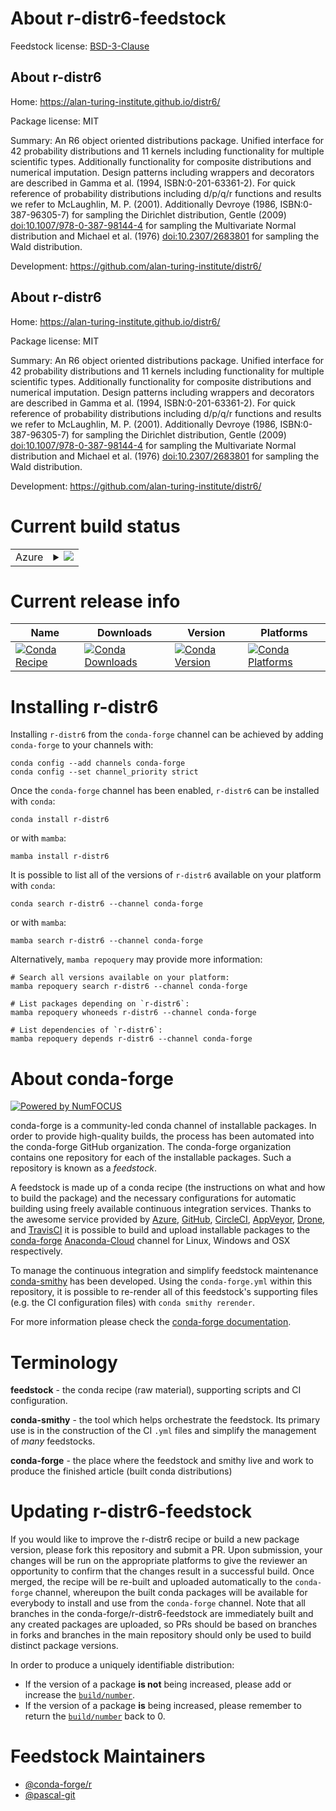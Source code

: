 About r-distr6-feedstock
========================

Feedstock license: [BSD-3-Clause](https://github.com/conda-forge/r-distr6-feedstock/blob/main/LICENSE.txt)


About r-distr6
--------------

Home: https://alan-turing-institute.github.io/distr6/

Package license: MIT

Summary: An R6 object oriented distributions package. Unified interface for 42 probability distributions and 11 kernels including functionality for multiple scientific types. Additionally functionality for composite distributions and numerical imputation. Design patterns including wrappers and decorators are described in Gamma et al. (1994, ISBN:0-201-63361-2). For quick reference of probability distributions including d/p/q/r functions and results we refer to McLaughlin, M. P. (2001). Additionally Devroye (1986, ISBN:0-387-96305-7) for sampling the Dirichlet distribution, Gentle (2009) <doi:10.1007/978-0-387-98144-4> for sampling the Multivariate Normal distribution and Michael et al. (1976) <doi:10.2307/2683801> for sampling the Wald distribution.

Development: https://github.com/alan-turing-institute/distr6/

About r-distr6
--------------

Home: https://alan-turing-institute.github.io/distr6/

Package license: MIT

Summary: An R6 object oriented distributions package. Unified interface for 42 probability distributions and 11 kernels including functionality for multiple scientific types. Additionally functionality for composite distributions and numerical imputation. Design patterns including wrappers and decorators are described in Gamma et al. (1994, ISBN:0-201-63361-2). For quick reference of probability distributions including d/p/q/r functions and results we refer to McLaughlin, M. P. (2001). Additionally Devroye (1986, ISBN:0-387-96305-7) for sampling the Dirichlet distribution, Gentle (2009) <doi:10.1007/978-0-387-98144-4> for sampling the Multivariate Normal distribution and Michael et al. (1976) <doi:10.2307/2683801> for sampling the Wald distribution.

Development: https://github.com/alan-turing-institute/distr6/

Current build status
====================


<table>
    
  <tr>
    <td>Azure</td>
    <td>
      <details>
        <summary>
          <a href="https://dev.azure.com/conda-forge/feedstock-builds/_build/latest?definitionId=11749&branchName=main">
            <img src="https://dev.azure.com/conda-forge/feedstock-builds/_apis/build/status/r-distr6-feedstock?branchName=main">
          </a>
        </summary>
        <table>
          <thead><tr><th>Variant</th><th>Status</th></tr></thead>
          <tbody><tr>
              <td>linux_64_r_base4.2</td>
              <td>
                <a href="https://dev.azure.com/conda-forge/feedstock-builds/_build/latest?definitionId=11749&branchName=main">
                  <img src="https://dev.azure.com/conda-forge/feedstock-builds/_apis/build/status/r-distr6-feedstock?branchName=main&jobName=linux&configuration=linux%20linux_64_r_base4.2" alt="variant">
                </a>
              </td>
            </tr><tr>
              <td>linux_64_r_base4.3</td>
              <td>
                <a href="https://dev.azure.com/conda-forge/feedstock-builds/_build/latest?definitionId=11749&branchName=main">
                  <img src="https://dev.azure.com/conda-forge/feedstock-builds/_apis/build/status/r-distr6-feedstock?branchName=main&jobName=linux&configuration=linux%20linux_64_r_base4.3" alt="variant">
                </a>
              </td>
            </tr><tr>
              <td>osx_64_r_base4.2</td>
              <td>
                <a href="https://dev.azure.com/conda-forge/feedstock-builds/_build/latest?definitionId=11749&branchName=main">
                  <img src="https://dev.azure.com/conda-forge/feedstock-builds/_apis/build/status/r-distr6-feedstock?branchName=main&jobName=osx&configuration=osx%20osx_64_r_base4.2" alt="variant">
                </a>
              </td>
            </tr><tr>
              <td>osx_64_r_base4.3</td>
              <td>
                <a href="https://dev.azure.com/conda-forge/feedstock-builds/_build/latest?definitionId=11749&branchName=main">
                  <img src="https://dev.azure.com/conda-forge/feedstock-builds/_apis/build/status/r-distr6-feedstock?branchName=main&jobName=osx&configuration=osx%20osx_64_r_base4.3" alt="variant">
                </a>
              </td>
            </tr><tr>
              <td>win_64</td>
              <td>
                <a href="https://dev.azure.com/conda-forge/feedstock-builds/_build/latest?definitionId=11749&branchName=main">
                  <img src="https://dev.azure.com/conda-forge/feedstock-builds/_apis/build/status/r-distr6-feedstock?branchName=main&jobName=win&configuration=win%20win_64_" alt="variant">
                </a>
              </td>
            </tr>
          </tbody>
        </table>
      </details>
    </td>
  </tr>
</table>

Current release info
====================

| Name | Downloads | Version | Platforms |
| --- | --- | --- | --- |
| [![Conda Recipe](https://img.shields.io/badge/recipe-r--distr6-green.svg)](https://anaconda.org/conda-forge/r-distr6) | [![Conda Downloads](https://img.shields.io/conda/dn/conda-forge/r-distr6.svg)](https://anaconda.org/conda-forge/r-distr6) | [![Conda Version](https://img.shields.io/conda/vn/conda-forge/r-distr6.svg)](https://anaconda.org/conda-forge/r-distr6) | [![Conda Platforms](https://img.shields.io/conda/pn/conda-forge/r-distr6.svg)](https://anaconda.org/conda-forge/r-distr6) |

Installing r-distr6
===================

Installing `r-distr6` from the `conda-forge` channel can be achieved by adding `conda-forge` to your channels with:

```
conda config --add channels conda-forge
conda config --set channel_priority strict
```

Once the `conda-forge` channel has been enabled, `r-distr6` can be installed with `conda`:

```
conda install r-distr6
```

or with `mamba`:

```
mamba install r-distr6
```

It is possible to list all of the versions of `r-distr6` available on your platform with `conda`:

```
conda search r-distr6 --channel conda-forge
```

or with `mamba`:

```
mamba search r-distr6 --channel conda-forge
```

Alternatively, `mamba repoquery` may provide more information:

```
# Search all versions available on your platform:
mamba repoquery search r-distr6 --channel conda-forge

# List packages depending on `r-distr6`:
mamba repoquery whoneeds r-distr6 --channel conda-forge

# List dependencies of `r-distr6`:
mamba repoquery depends r-distr6 --channel conda-forge
```


About conda-forge
=================

[![Powered by
NumFOCUS](https://img.shields.io/badge/powered%20by-NumFOCUS-orange.svg?style=flat&colorA=E1523D&colorB=007D8A)](https://numfocus.org)

conda-forge is a community-led conda channel of installable packages.
In order to provide high-quality builds, the process has been automated into the
conda-forge GitHub organization. The conda-forge organization contains one repository
for each of the installable packages. Such a repository is known as a *feedstock*.

A feedstock is made up of a conda recipe (the instructions on what and how to build
the package) and the necessary configurations for automatic building using freely
available continuous integration services. Thanks to the awesome service provided by
[Azure](https://azure.microsoft.com/en-us/services/devops/), [GitHub](https://github.com/),
[CircleCI](https://circleci.com/), [AppVeyor](https://www.appveyor.com/),
[Drone](https://cloud.drone.io/welcome), and [TravisCI](https://travis-ci.com/)
it is possible to build and upload installable packages to the
[conda-forge](https://anaconda.org/conda-forge) [Anaconda-Cloud](https://anaconda.org/)
channel for Linux, Windows and OSX respectively.

To manage the continuous integration and simplify feedstock maintenance
[conda-smithy](https://github.com/conda-forge/conda-smithy) has been developed.
Using the ``conda-forge.yml`` within this repository, it is possible to re-render all of
this feedstock's supporting files (e.g. the CI configuration files) with ``conda smithy rerender``.

For more information please check the [conda-forge documentation](https://conda-forge.org/docs/).

Terminology
===========

**feedstock** - the conda recipe (raw material), supporting scripts and CI configuration.

**conda-smithy** - the tool which helps orchestrate the feedstock.
                   Its primary use is in the construction of the CI ``.yml`` files
                   and simplify the management of *many* feedstocks.

**conda-forge** - the place where the feedstock and smithy live and work to
                  produce the finished article (built conda distributions)


Updating r-distr6-feedstock
===========================

If you would like to improve the r-distr6 recipe or build a new
package version, please fork this repository and submit a PR. Upon submission,
your changes will be run on the appropriate platforms to give the reviewer an
opportunity to confirm that the changes result in a successful build. Once
merged, the recipe will be re-built and uploaded automatically to the
`conda-forge` channel, whereupon the built conda packages will be available for
everybody to install and use from the `conda-forge` channel.
Note that all branches in the conda-forge/r-distr6-feedstock are
immediately built and any created packages are uploaded, so PRs should be based
on branches in forks and branches in the main repository should only be used to
build distinct package versions.

In order to produce a uniquely identifiable distribution:
 * If the version of a package **is not** being increased, please add or increase
   the [``build/number``](https://docs.conda.io/projects/conda-build/en/latest/resources/define-metadata.html#build-number-and-string).
 * If the version of a package **is** being increased, please remember to return
   the [``build/number``](https://docs.conda.io/projects/conda-build/en/latest/resources/define-metadata.html#build-number-and-string)
   back to 0.

Feedstock Maintainers
=====================

* [@conda-forge/r](https://github.com/conda-forge/r/)
* [@pascal-git](https://github.com/pascal-git/)

